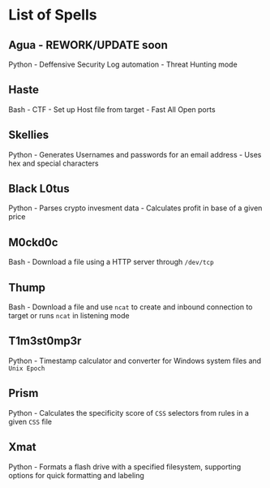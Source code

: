 # List of Spells
## Agua - REWORK/UPDATE soon
Python - Deffensive Security Log automation - Threat Hunting mode 
## Haste
Bash - CTF - Set up Host file from target - Fast All Open ports
## Skellies
Python - Generates Usernames and passwords for an email address - Uses hex and special characters
## Black L0tus
Python - Parses crypto invesment data - Calculates profit in base of a given price
## M0ckd0c
Bash - Download a file using a HTTP server through `/dev/tcp`
## Thump
Bash - Download a file and use `ncat` to create and inbound connection to target or runs `ncat` in listening mode
## T1m3st0mp3r
Python - Timestamp calculator and converter for Windows system files and `Unix Epoch`
## Prism
Python - Calculates the specificity score of `CSS` selectors from rules in a given `CSS` file
## Xmat
Python - Formats a flash drive with a specified filesystem, supporting options for quick formatting and labeling
